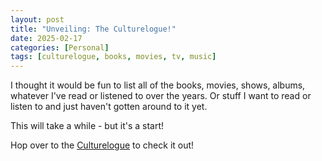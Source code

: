 ```yaml
---
layout: post
title: "Unveiling: The Culturelogue!"
date: 2025-02-17
categories: [Personal]
tags: [culturelogue, books, movies, tv, music]
---
```


I thought it would be fun to list all of the books, movies, shows, albums, whatever I've read or listened to over the years. Or stuff I want to read or listen to and just haven't gotten around to it yet.

This will take a while - but it's a start!

Hop over to the [Culturelogue](/culturelogue/) to check it out!
